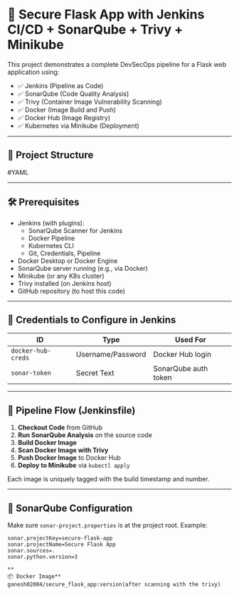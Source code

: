 # 🚀 Secure Flask App with Jenkins CI/CD + SonarQube + Trivy + Minikube

This project demonstrates a complete DevSecOps pipeline for a Flask web application using:

- ✅ Jenkins (Pipeline as Code)
- ✅ SonarQube (Code Quality Analysis)
- ✅ Trivy (Container Image Vulnerability Scanning)
- ✅ Docker (Image Build and Push)
- ✅ Docker Hub (Image Registry)
- ✅ Kubernetes via Minikube (Deployment)

---

## 🧩 Project Structure

#YAML

---

## 🛠 Prerequisites

- Jenkins (with plugins):
  - SonarQube Scanner for Jenkins
  - Docker Pipeline
  - Kubernetes CLI
  - Git, Credentials, Pipeline
- Docker Desktop or Docker Engine
- SonarQube server running (e.g., via Docker)
- Minikube (or any K8s cluster)
- Trivy installed (on Jenkins host)
- GitHub repository (to host this code)

---

## 🔐 Credentials to Configure in Jenkins

| ID                | Type         | Used For                |
|------------------|--------------|--------------------------|
| `docker-hub-creds` | Username/Password | Docker Hub login         |
| `sonar-token`      | Secret Text  | SonarQube auth token     |

---

## 🚀 Pipeline Flow (Jenkinsfile)

1. **Checkout Code** from GitHub
2. **Run SonarQube Analysis** on the source code
3. **Build Docker Image**
4. **Scan Docker Image with Trivy**
5. **Push Docker Image** to Docker Hub
6. **Deploy to Minikube** via `kubectl apply`

Each image is uniquely tagged with the build timestamp and number.

---

## 🧪 SonarQube Configuration

Make sure `sonar-project.properties` is at the project root. Example:

```properties
sonar.projectKey=secure-flask-app
sonar.projectName=Secure Flask App
sonar.sources=.
sonar.python.version=3

**
📦 Docker Image**
ganesh02004/secure_flask_app:version(after scanning with the trivy)


